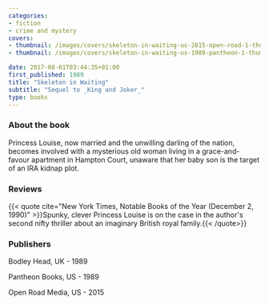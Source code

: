 ```yaml
---
categories:
- fiction
- crime and mystery
covers:
- thumbnail: /images/covers/skeleton-in-waiting-us-2015-open-road-1-thumbnail.jpg
- thumbnail: /images/covers/skeleton-in-waiting-us-1989-pantheon-1-thumbnail.jpg

date: 2017-08-01T03:44:35+01:00
first_published: 1989
title: "Skeleton in Waiting"
subtitle: "Sequel to _King and Joker_"
type: books
---
```

### About the book
Princess Louise, now married and the unwilling darling of the nation, becomes involved with a mysterious old woman living in a grace-and-favour apartment in Hampton Court, unaware that her baby son is the target of an IRA kidnap plot.

### Reviews

{{< quote cite="New York Times, Notable Books of the Year (December 2, 1990)" >}}Spunky, clever Princess Louise is on the case in the author's second nifty thriller about an imaginary British royal family.{{< /quote>}}

### Publishers

Bodley Head, UK - 1989

Pantheon Books, US - 1989

Open Road Media, US - 2015
